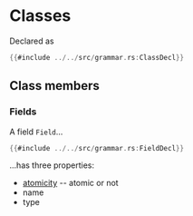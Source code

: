 # Classes

Declared as

```rust
{{#include ../../src/grammar.rs:ClassDecl}}
```

## Class members

### Fields

A field `Field`...

```rust
{{#include ../../src/grammar.rs:FieldDecl}}
```

...has three properties:

- [atomicity](./atomicity.md) -- atomic or not
- name
- type
